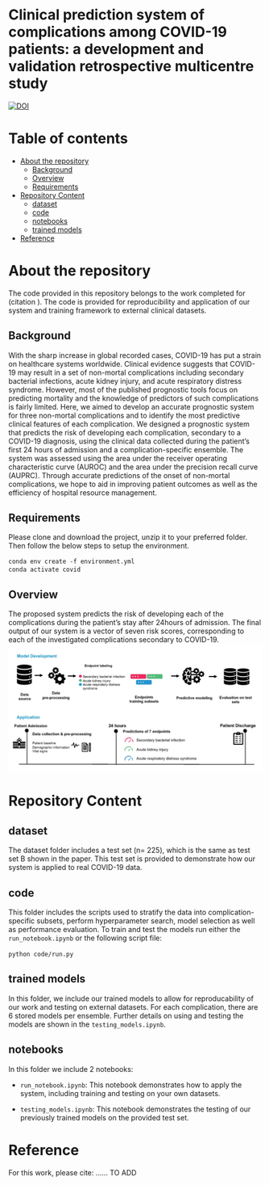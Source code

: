 # Clinical prediction system of complications among COVID-19 patients: a development and validation retrospective multicentre study

[![DOI](https://zenodo.org/badge/313361127.svg)](https://zenodo.org/badge/latestdoi/313361127)


Table of contents
=================

<!--ts-->
   * [About the repository](#About-the-repository)
      * [Background](#Background)
      * [Overview](#Overview)
      * [Requirements](#Requirements)
   * [Repository Content](#Repository-Content)
      * [dataset](#dataset)
      * [code](#code)
      * [notebooks](#notebooks)
      * [trained models](#trained_models)
   * [Reference](#Reference)
   
<!--te-->
About the repository
============
The code provided in this repository belongs to the work completed for (citation ). The code is provided for reproducibility and application of our system and training framework to external clinical datasets.

Background
----------
With the sharp increase in global recorded cases, COVID-19 has put a strain on healthcare systems worldwide. Clinical evidence suggests that COVID-19 may result in a set of non-mortal complications including secondary bacterial infections, acute kidney injury, and acute respiratory distress syndrome.  However, most of the published prognostic tools focus on predicting mortality and the knowledge of predictors of such complications is fairly limited.  Here, we aimed to develop an accurate prognostic system for three non-mortal complications and to identify the most predictive clinical features of each complication.  We designed a prognostic system that predicts the risk of developing each complication, secondary to a COVID-19 diagnosis, using the clinical data collected during the patient’s first 24 hours of admission and a complication-specific ensemble.  The system was assessed using the area under the receiver operating characteristic curve (AUROC) and the area under the precision recall curve (AUPRC). Through accurate predictions of the onset of non-mortal complications, we hope to aid in improving patient outcomes as well as the efficiency of hospital resource management.

Requirements
--------------
Please clone and download the project, unzip it to your preferred folder. Then follow the below steps to setup the environment.

```
conda env create -f environment.yml
conda activate covid
```

Overview
--------
The proposed system predicts the risk of developing each of the complications during the patient’s stay after 24hours of admission. The final output of our system is a vector of seven risk scores, corresponding to each of the investigated complications secondary to COVID-19.
![Preprocessing highlights](OverviewFigure.jpg)

Repository Content
====================


dataset
--------
The dataset folder includes a test set (n= 225), which is the same as test set B shown in the paper. This test set is provided to demonstrate how our system is applied to real COVID-19 data.

code
-----------------------------

This folder includes the scripts used to stratify the data into complication-specific subsets, perform hyperparameter search, model selection as well as performance evaluation.
To train and test the models run either the ```run_notebook.ipynb``` or  the following script file: 

``` python code/run.py ```

trained models
-------------
In this folder, we include our trained models to allow for reproducability of our work and testing on external datasets. For each complication, there are 6 stored models per ensemble. Further details on using and testing the models are shown in the ```testing_models.ipynb```.

notebooks
---------
In this folder we include 2 notebooks:
* ```run_notebook.ipynb```: This notebook demonstrates how to apply the system, including training and testing on your own datasets.

* ```testing_models.ipynb```: This notebook demonstrates the testing of our previously trained models on the provided test set.


Reference
=========
For this work, please cite: ...... TO ADD

